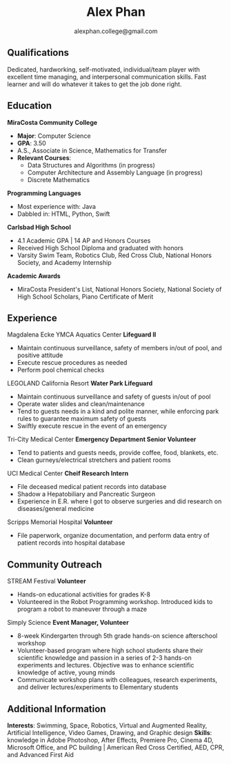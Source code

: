 <h1 align="center">
  Alex Phan 
</h1>

<p align="center">
  alexphan.college@gmail.com
</p>

## Qualifications

Dedicated, hardworking, self-motivated, individual/team player with excellent time managing, and interpersonal communication skills. Fast learner and will do whatever it takes to get the job done right.

## Education

**MiraCosta Community College**
  - **Major**: Computer Science
  - **GPA**: 3.50
  - A.S., Associate in Science, Mathematics for Transfer
  - **Relevant Courses**:
    - Data Structures and Algorithms (in progress)
    - Computer Architecture and Assembly Language (in progress)
    - Discrete Mathematics

**Programming Languages**
  - Most experience with: Java
  - Dabbled in: HTML, Python, Swift

**Carlsbad High School**
  - 4.1 Academic GPA | 14 AP and Honors Courses
  - Received High School Diploma and graduated with honors
  - Varsity Swim Team, Robotics Club, Red Cross Club, National Honors Society, and Academy Internship
  
**Academic Awards**
  - MiraCosta President's List, National Honors Society, National Society of High School Scholars, Piano Certificate of Merit

## Experience
Magdalena Ecke YMCA Aquatics Center
**Lifeguard II**
  - Maintain continuous surveillance, safety of members in/out of pool, and positive attitude
  - Execute rescue procedures as needed
  - Perform pool chemical checks

LEGOLAND California Resort
**Water Park Lifeguard**
  - Maintain continuous surveillance and safety of guests in/out of pool
  -	Operate water slides and clean/maintenance
  -	Tend to guests needs in a kind and polite manner, while enforcing park rules to guarantee maximum safety of guests
  -	Swiftly execute rescue in the event of an emergency

Tri-City Medical Center
**Emergency Department Senior Volunteer**
  - Tend to patients and guests needs, provide coffee, food, blankets, etc.
  - Clean gurneys/electrical stretchers and patient rooms
  
UCI Medical Center
**Cheif Research Intern**
  - File deceased medical patient records into database
  - Shadow a Hepatobiliary and Pancreatic Surgeon
  - Experience in E.R. where I got to observe surgeries and did research on diseases/general medicine

Scripps Memorial Hospital
**Volunteer**
  - File paperwork, organize documentation, and perform data entry of patient records into hospital database

## Community Outreach
STREAM Festival
**Volunteer**
  - Hands-on educational activities for grades K-8
  - Volunteered in the Robot Programming workshop. Introduced kids to program a robot to maneuver through a maze
  
Simply Science
**Event Manager, Volunteer**
  - 8-week Kindergarten through 5th grade hands-on science afterschool workshop
  -	Volunteer-based program where high school students share their scientific knowledge and passion in a series of 2-3 hands-on experiments and lectures. Objective was to enhance scientific knowledge of active, young minds
  -	Communicate workshop plans with colleagues, research experiments, and deliver lectures/experiments to Elementary students

## Additional Information
**Interests**: Swimming, Space, Robotics, Virtual and Augmented Reality, Artificial Intelligence, Video Games, Drawing, and Graphic design
**Skills**: knowledge in Adobe Photoshop, After Effects, Premiere Pro, Cinema 4D, Microsoft Office, and PC building | American Red Cross Certified, AED, CPR, and Advanced First Aid

